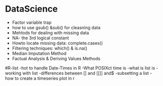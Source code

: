 # DataScience
- Factor variable trap
- how to use gsub() &sub() for cleasning data
- Mehtods for dealing with missing data
- NA- the 3rd logical constant
- Howto locate missing data: complete.cases()
- Filtering techniques: which() & is.na()
- Median Imputation Method
- Factual Analysis & Deriving Values Methods

#R-list
-hot to handle Date-Times in R
-What POSIXct time is
-what is list is
-working with list
-differences between [] and [[]] and$
-subsetting a list
-how to create a timeseries plot in r
